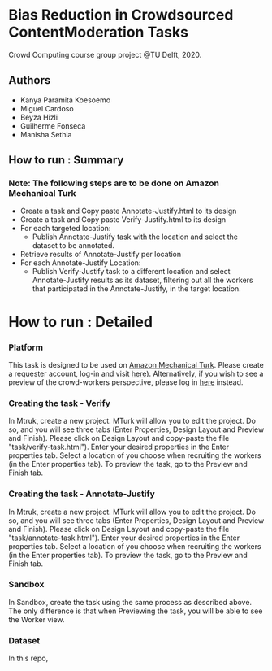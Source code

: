 # Bias Reduction in Crowdsourced ContentModeration Tasks

Crowd Computing course group project @TU Delft, 2020.

## Authors
* Kanya Paramita Koesoemo
* Miguel Cardoso
* Beyza Hizli
* Guilherme Fonseca
* Manisha Sethia


## How to run : Summary
### Note: The following steps are to be done on Amazon Mechanical Turk
* Create a task and Copy paste Annotate-Justify.html to its design
* Create a task and Copy paste Verify-Justify.html to its design
* For each targeted location:
  *  Publish Annotate-Justify task with the location and select the dataset to be annotated.
* Retrieve results of Annotate-Justify per location
* For each Annotate-Justify Location:
  *  Publish Verify-Justify task to a different location and select Annotate-Justify results as its dataset, filtering out all the workers that participated in the Annotate-Justify, in the target location.

# How to run : Detailed 
### Platform 

This task is designed to be used on [Amazon Mechanical Turk](https://www.mturk.com/). Please create a requester account, log-in and visit [here](https://requester.mturk.com/create/projects/new)). 
Alternatively, if you wish to see a preview of the crowd-workers perspective, please log in [here](https://requester.mturk.com/developer/sandbox) instead.

### Creating the task - Verify
In Mtruk, create a new project. MTurk will allow you to edit the project. Do so, and you will see three tabs (Enter Properties, Design Layout and Preview and Finish). Please click on Design Layout and copy-paste the file "task/verify-task.html"). Enter your desired properties in the Enter properties tab. Select a location of you choose when recruiting the workers (in the Enter properties tab). To preview the task, go to the Preview and Finish tab. 

### Creating the task - Annotate-Justify
In Mtruk, create a new project. MTurk will allow you to edit the project. Do so, and you will see three tabs (Enter Properties, Design Layout and Preview and Finish). Please click on Design Layout and copy-paste the file "task/annotate-task.html"). Enter your desired properties in the Enter properties tab. Select a location of you choose when recruiting the workers (in the Enter properties tab). To preview the task, go to the Preview and Finish tab. 

### Sandbox
In Sandbox, create the task using the same process as described above. The only difference is that when Previewing the task, you will be able to see the Worker view. 

### Dataset
In this repo,
